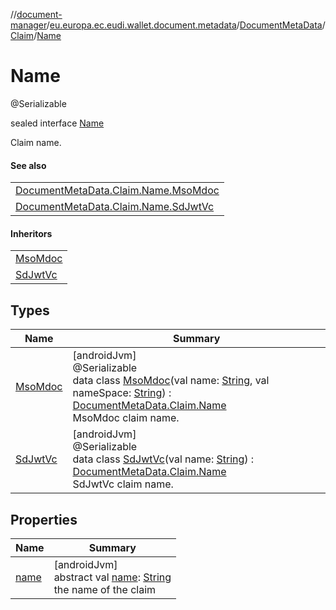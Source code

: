 //[document-manager](../../../../../index.md)/[eu.europa.ec.eudi.wallet.document.metadata](../../../index.md)/[DocumentMetaData](../../index.md)/[Claim](../index.md)/[Name](index.md)

# Name

@Serializable

sealed interface [Name](index.md)

Claim name.

#### See also

|                                                            |
|------------------------------------------------------------|
| [DocumentMetaData.Claim.Name.MsoMdoc](-mso-mdoc/index.md)  |
| [DocumentMetaData.Claim.Name.SdJwtVc](-sd-jwt-vc/index.md) |

#### Inheritors

|                                |
|--------------------------------|
| [MsoMdoc](-mso-mdoc/index.md)  |
| [SdJwtVc](-sd-jwt-vc/index.md) |

## Types

| Name                           | Summary                                                                                                                                                                                                                                                                                                                                 |
|--------------------------------|-----------------------------------------------------------------------------------------------------------------------------------------------------------------------------------------------------------------------------------------------------------------------------------------------------------------------------------------|
| [MsoMdoc](-mso-mdoc/index.md)  | [androidJvm]<br>@Serializable<br>data class [MsoMdoc](-mso-mdoc/index.md)(val name: [String](https://kotlinlang.org/api/latest/jvm/stdlib/kotlin/-string/index.html), val nameSpace: [String](https://kotlinlang.org/api/latest/jvm/stdlib/kotlin/-string/index.html)) : [DocumentMetaData.Claim.Name](index.md)<br>MsoMdoc claim name. |
| [SdJwtVc](-sd-jwt-vc/index.md) | [androidJvm]<br>@Serializable<br>data class [SdJwtVc](-sd-jwt-vc/index.md)(val name: [String](https://kotlinlang.org/api/latest/jvm/stdlib/kotlin/-string/index.html)) : [DocumentMetaData.Claim.Name](index.md)<br>SdJwtVc claim name.                                                                                                 |

## Properties

| Name            | Summary                                                                                                                                                 |
|-----------------|---------------------------------------------------------------------------------------------------------------------------------------------------------|
| [name](name.md) | [androidJvm]<br>abstract val [name](name.md): [String](https://kotlinlang.org/api/latest/jvm/stdlib/kotlin/-string/index.html)<br>the name of the claim |

